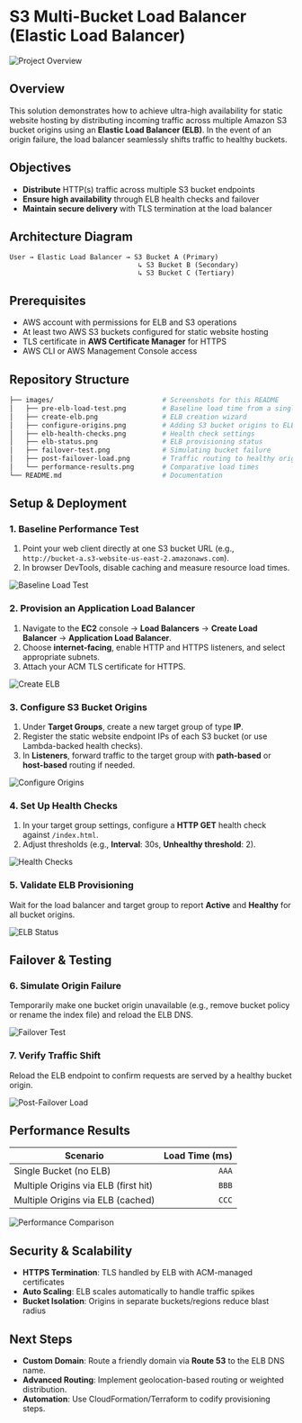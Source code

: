 # S3 Multi-Bucket Load Balancer (Elastic Load Balancer)

![Project Overview](images/s3-elb-card.png)

## Overview

This solution demonstrates how to achieve ultra-high availability for static website hosting by distributing incoming traffic across multiple Amazon S3 bucket origins using an **Elastic Load Balancer (ELB)**. In the event of an origin failure, the load balancer seamlessly shifts traffic to healthy buckets.

## Objectives

* **Distribute** HTTP(s) traffic across multiple S3 bucket endpoints
* **Ensure high availability** through ELB health checks and failover
* **Maintain secure delivery** with TLS termination at the load balancer

## Architecture Diagram

```text
User → Elastic Load Balancer → S3 Bucket A (Primary)
                                ↳ S3 Bucket B (Secondary)
                                ↳ S3 Bucket C (Tertiary)
```

## Prerequisites

* AWS account with permissions for ELB and S3 operations
* At least two AWS S3 buckets configured for static website hosting
* TLS certificate in **AWS Certificate Manager** for HTTPS
* AWS CLI or AWS Management Console access

## Repository Structure

```bash
├── images/                           # Screenshots for this README
│   ├── pre-elb-load-test.png         # Baseline load time from a single bucket
│   ├── create-elb.png                # ELB creation wizard
│   ├── configure-origins.png         # Adding S3 bucket origins to ELB
│   ├── elb-health-checks.png         # Health check settings
│   ├── elb-status.png                # ELB provisioning status
│   ├── failover-test.png             # Simulating bucket failure
│   ├── post-failover-load.png        # Traffic routing to healthy origin
│   └── performance-results.png       # Comparative load times
└── README.md                         # Documentation
```

## Setup & Deployment

### 1. Baseline Performance Test

1. Point your web client directly at one S3 bucket URL (e.g., `http://bucket-a.s3-website-us-east-2.amazonaws.com`).
2. In browser DevTools, disable caching and measure resource load times.

![Baseline Load Test](images/pre-elb-load-test.png)

### 2. Provision an Application Load Balancer

1. Navigate to the **EC2** console → **Load Balancers** → **Create Load Balancer** → **Application Load Balancer**.
2. Choose **internet-facing**, enable HTTP and HTTPS listeners, and select appropriate subnets.
3. Attach your ACM TLS certificate for HTTPS.

![Create ELB](images/create-elb.png)

### 3. Configure S3 Bucket Origins

1. Under **Target Groups**, create a new target group of type **IP**.
2. Register the static website endpoint IPs of each S3 bucket (or use Lambda-backed health checks).
3. In **Listeners**, forward traffic to the target group with **path-based** or **host-based** routing if needed.

![Configure Origins](images/configure-origins.png)

### 4. Set Up Health Checks

1. In your target group settings, configure a **HTTP GET** health check against `/index.html`.
2. Adjust thresholds (e.g., **Interval**: 30s, **Unhealthy threshold**: 2).

![Health Checks](images/elb-health-checks.png)

### 5. Validate ELB Provisioning

Wait for the load balancer and target group to report **Active** and **Healthy** for all bucket origins.

![ELB Status](images/elb-status.png)

## Failover & Testing

### 6. Simulate Origin Failure

Temporarily make one bucket origin unavailable (e.g., remove bucket policy or rename the index file) and reload the ELB DNS.

![Failover Test](images/failover-test.png)

### 7. Verify Traffic Shift

Reload the ELB endpoint to confirm requests are served by a healthy bucket origin.

![Post-Failover Load](images/post-failover-load.png)

## Performance Results

| Scenario                             | Load Time (ms) |
| ------------------------------------ | -------------: |
| Single Bucket (no ELB)               |          `AAA` |
| Multiple Origins via ELB (first hit) |          `BBB` |
| Multiple Origins via ELB (cached)    |          `CCC` |

![Performance Comparison](images/performance-results.png)

## Security & Scalability

* **HTTPS Termination**: TLS handled by ELB with ACM-managed certificates
* **Auto Scaling**: ELB scales automatically to handle traffic spikes
* **Bucket Isolation**: Origins in separate buckets/regions reduce blast radius

## Next Steps

* **Custom Domain**: Route a friendly domain via **Route 53** to the ELB DNS name.
* **Advanced Routing**: Implement geolocation-based routing or weighted distribution.
* **Automation**: Use CloudFormation/Terraform to codify provisioning steps.


